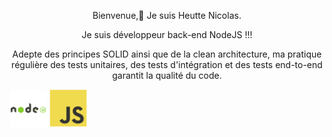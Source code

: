 <p align="center">
Bienvenue,👋
Je suis Heutte Nicolas.
</p>
</p>                                        
<p align="center">
Je suis développeur back-end NodeJS !!!
</p>


<p align="center">
Adepte des principes SOLID ainsi que de la clean architecture, ma pratique régulière des tests unitaires, des tests d'intégration et des tests end-to-end garantit la qualité du code. 
</p>
<img src="https://raw.githubusercontent.com/devicons/devicon/master/icons/nodejs/nodejs-original-wordmark.svg" alt="NodeJs" width="60" height="60"/>
<img src="https://raw.githubusercontent.com/devicons/devicon/master/icons/javascript/javascript-original.svg" alt="JavaScript" width="60" height="60"/>



   
